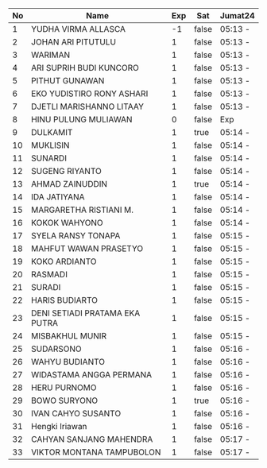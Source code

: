 | No | Name | Exp | Sat | Jumat24 |
|-----|-----|-----|-----|-----|
| 1 | YUDHA VIRMA ALLASCA | -1 | false | 05:13 - |
| 2 | JOHAN ARI PITUTULU | 1 | false | 05:13 - |
| 3 | WARIMAN | 1 | false | 05:13 - |
| 4 | ARI SUPRIH BUDI KUNCORO | 1 | false | 05:13 - |
| 5 | PITHUT GUNAWAN | 1 | false | 05:13 - |
| 6 | EKO YUDISTIRO RONY ASHARI | 1 | false | 05:13 - |
| 7 | DJETLI MARISHANNO LITAAY | 1 | false | 05:13 - |
| 8 | HINU PULUNG MULIAWAN | 0 | false | Exp |
| 9 | DULKAMIT | 1 | true | 05:14 - |
| 10 | MUKLISIN | 1 | false | 05:14 - |
| 11 | SUNARDI | 1 | false | 05:14 - |
| 12 | SUGENG RIYANTO | 1 | false | 05:14 - |
| 13 | AHMAD ZAINUDDIN | 1 | true | 05:14 - |
| 14 | IDA JATIYANA | 1 | false | 05:14 - |
| 15 | MARGARETHA RISTIANI M. | 1 | false | 05:14 - |
| 16 | KOKOK WAHYONO | 1 | false | 05:14 - |
| 17 | SYELA RANSY TONAPA | 1 | false | 05:15 - |
| 18 | MAHFUT WAWAN PRASETYO | 1 | false | 05:15 - |
| 19 | KOKO ARDIANTO | 1 | false | 05:15 - |
| 20 | RASMADI | 1 | false | 05:15 - |
| 21 | SURADI | 1 | false | 05:15 - |
| 22 | HARIS BUDIARTO | 1 | false | 05:15 - |
| 23 | DENI SETIADI PRATAMA EKA PUTRA | 1 | false | 05:15 - |
| 24 | MISBAKHUL MUNIR | 1 | false | 05:15 - |
| 25 | SUDARSONO | 1 | false | 05:16 - |
| 26 | WAHYU BUDIANTO | 1 | false | 05:16 - |
| 27 | WIDASTAMA ANGGA PERMANA | 1 | false | 05:16 - |
| 28 | HERU PURNOMO | 1 | false | 05:16 - |
| 29 | BOWO SURYONO | 1 | true | 05:16 - |
| 30 | IVAN CAHYO SUSANTO | 1 | false | 05:16 - |
| 31 | Hengki Iriawan | 1 | false | 05:16 - |
| 32 | CAHYAN SANJANG MAHENDRA | 1 | false | 05:17 - |
| 33 | VIKTOR MONTANA TAMPUBOLON | 1 | false | 05:17 - |
